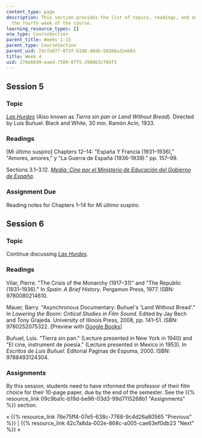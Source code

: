 ```yaml
---
content_type: page
description: This section provides the list of topics, readings, and assignments for
  the fourth week of the course.
learning_resource_types: []
ocw_type: CourseSection
parent_title: Weeks 1-15
parent_type: CourseSection
parent_uid: 7dcfa077-073f-b180-d8db-58360a32eb03
title: Week 4
uid: 278e6699-eaed-7509-87f5-298863c704f3
---
```


Session 5
---------

### Topic

[_Las Hurdes_](http://www.imdb.com/title/tt0023037/?ref_=fn_al_tt_1) (Also known as _Tierra sin pan_ or _Land Without Bread_). Directed by Luis Buñuel. Black and White, 30 min. Ramón Acín, 1933.

### Readings

\[Mi último suspiro\] Chapters 12–14: "España Y Francia (1931–1936)," "Amores, amores," y "La Guerra de España (1936–1939)." pp. 157–99.

Sections 3.1–3.12. [_Media: Cine por el Ministerio de Educación del Gobierno de España_](http://recursos.cnice.mec.es/media/cine/bloque3/pag01.html).

### Assignment Due

Reading notes for Chapters 1–14 for _Mi último suspiro_.

Session 6
---------

### Topic

Continue discussing [_Las Hurdes_](http://www.imdb.com/title/tt0023037/?ref_=fn_al_tt_1).

### Readings

Vilar, Pierre. "The Crisis of the Monarchy (1917–31)" and "The Republic (1931–1936)." In _Spain: A Brief History_. Pergamon Press, 1977. ISBN: 9780080214610.

Mauer, Barry. "Asynchronous Documentary: Buñuel's 'Land Without Bread'." In _Lowering the Boom: Critical Studies in Film Sound_. Edited by Jay Bech and Tony Grajeda. University of Illinois Press, 2008, pp. 141–51. ISBN: 9780252075322. \[Preview with [Google Books](http://books.google.com/books?id=VoKROBFWuvoC&pg=PA141=onepage)\]

Buñuel, Luis. "Tierra sin pan." (Lecture presented in New York in 1940) and "El cine, instrument de poesía." (Lecture presented in Mexico in 1953). In _Escritos de Luis Buñuel_. Editorial Paginas de Espuma, 2000. ISBN: 9788493124304.

### Assignments

By this session, students need to have informed the professor of their film choice for their 10-page paper, due by the end of the semester. See the {{% resource_link 09c9ba1c-b19d-be96-03d3-99d7115268b1 "Assignments" %}} section.

« {{% resource_link 76e75ff4-07e5-638c-7768-9c4d26a80565 "Previous" %}} | {{% resource_link 42c7a8da-002e-868c-a005-cae63ef0db23 "Next" %}} »